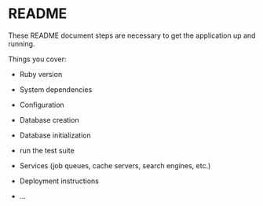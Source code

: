 # README

These README document steps are necessary to get the application up and running.

Things you cover:

* Ruby version

* System dependencies

* Configuration

* Database creation

* Database initialization

* run the test suite

* Services (job queues, cache servers, search engines, etc.)

* Deployment instructions

* ...
